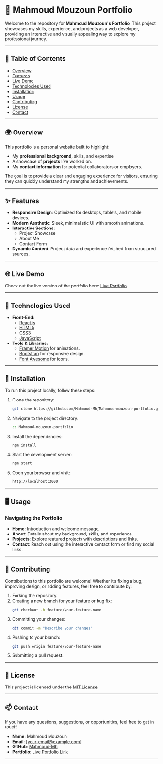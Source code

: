 
# 🌟 **Mahmoud Mouzoun Portfolio**

Welcome to the repository for **Mahmoud Mouzoun's Portfolio**! This project showcases my skills, experience, and projects as a web developer, providing an interactive and visually appealing way to explore my professional journey.

---

## 📜 **Table of Contents**

- [Overview](#overview)
- [Features](#features)
- [Live Demo](#live-demo)
- [Technologies Used](#technologies-used)
- [Installation](#installation)
- [Usage](#usage)
- [Contributing](#contributing)
- [License](#license)
- [Contact](#contact)

---

## 🌍 **Overview**

This portfolio is a personal website built to highlight:

- My **professional background**, skills, and expertise.
- A showcase of **projects** I’ve worked on.
- My **contact information** for potential collaborators or employers.

The goal is to provide a clear and engaging experience for visitors, ensuring they can quickly understand my strengths and achievements.

---

## ✨ **Features**

- **Responsive Design**: Optimized for desktops, tablets, and mobile devices.
- **Modern Aesthetic**: Sleek, minimalistic UI with smooth animations.
- **Interactive Sections**:
  - Project Showcase
  - About Me
  - Contact Form
- **Dynamic Content**: Project data and experience fetched from structured sources.

---

## 🌐 **Live Demo**

Check out the live version of the portfolio here: [Live Portfolio](https://mahmoud-mouzoun-portfolio.vercel.app/)

---

## 🔧 **Technologies Used**

- **Front-End**:
  - [React.js](https://reactjs.org/)
  - [HTML5](https://developer.mozilla.org/en-US/docs/Web/HTML)
  - [CSS3](https://developer.mozilla.org/en-US/docs/Web/CSS)
  - [JavaScript](https://developer.mozilla.org/en-US/docs/Web/JavaScript)
- **Tools & Libraries**:
  - [Framer Motion](https://www.framer.com/motion/) for animations.
  - [Bootstrap](https://getbootstrap.com/) for responsive design.
  - [Font Awesome](https://fontawesome.com/) for icons.

---

## 🚀 **Installation**

To run this project locally, follow these steps:

1. Clone the repository:
   ```bash
   git clone https://github.com/Mahmoud-Mh/Mahmoud-mouzoun-portfolio.git
   ```
2. Navigate to the project directory:
   ```bash
   cd Mahmoud-mouzoun-portfolio
   ```
3. Install the dependencies:
   ```bash
   npm install
   ```
4. Start the development server:
   ```bash
   npm start
   ```
5. Open your browser and visit:
   ```
   http://localhost:3000
   ```

---

## 🖥️ **Usage**

### Navigating the Portfolio
- **Home**: Introduction and welcome message.
- **About**: Details about my background, skills, and experience.
- **Projects**: Explore featured projects with descriptions and links.
- **Contact**: Reach out using the interactive contact form or find my social links.

---

## 🤝 **Contributing**

Contributions to this portfolio are welcome! Whether it’s fixing a bug, improving design, or adding features, feel free to contribute by:

1. Forking the repository.
2. Creating a new branch for your feature or bug fix:
   ```bash
   git checkout -b feature/your-feature-name
   ```
3. Committing your changes:
   ```bash
   git commit -m "Describe your changes"
   ```
4. Pushing to your branch:
   ```bash
   git push origin feature/your-feature-name
   ```
5. Submitting a pull request.

---

## 📝 **License**

This project is licensed under the [MIT License](LICENSE).

---

## 📫 **Contact**

If you have any questions, suggestions, or opportunities, feel free to get in touch!

- **Name**: Mahmoud Mouzoun
- **Email**: [your-email@example.com]
- **GitHub**: [Mahmoud-Mh](https://github.com/Mahmoud-Mh)
- **Portfolio**: [Live Portfolio Link](https://mahmoud-mouzoun-portfolio.vercel.app/)

---

